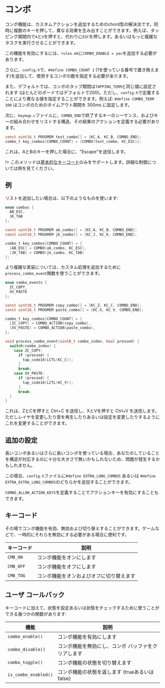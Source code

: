 # コンボ

コンボ機能は、カスタムアクションを追加するためのchord型の解決法です。同時に複数のキーを押して、異なる効果を生み出すことができます。例えば、タッピング期間内で`A`と`S`を押すと、代わりに`ESC`を押します。あるいはもっと複雑なタスクを実行させることができます。

この機能を有効にするには、`rules.mk`に`COMBO_ENABLE = yes`を追加する必要があります。

さらに、`config.h`で、`#define COMBO_COUNT 1` (1を使っている番号で置き換えます)を追加して、使用するコンボの数を指定する必要があります。
<!-- At this time, this is necessary -->

また、デフォルトでは、コンボのタップ期間は`TAPPING_TERM`と同じ値に設定されます (ほとんどのボードではデフォルトで200)。ただし、`config.h`で定義することにより異なる値を指定することができます。例えば: `#define COMBO_TERM 300` はコンボのためのタイムアウト期間を 300ms に設定します。

次に、`keymap.c`ファイルに、`COMBO_END`で終了するキーのシーケンス、およびキーの組み合わせをリストする構造、その結果のアクションを定義する必要があります。

```c
const uint16_t PROGMEM test_combo[] = {KC_A, KC_B, COMBO_END};
combo_t key_combos[COMBO_COUNT] = {COMBO(test_combo, KC_ESC)};
```

これは、AとBのキーを押した場合に、"Escape"を送信します。

!> このメソッドは[基本的なキーコード](keycodes_basic.md)のみをサポートします。詳細な制御については例を見てください。

## 例

リストを追加したい場合は、以下のようなものを使います:

```c
enum combos {
  AB_ESC,
  JK_TAB
};

const uint16_t PROGMEM ab_combo[] = {KC_A, KC_B, COMBO_END};
const uint16_t PROGMEM jk_combo[] = {KC_J, KC_K, COMBO_END};

combo_t key_combos[COMBO_COUNT] = {
  [AB_ESC] = COMBO(ab_combo, KC_ESC),
  [JK_TAB] = COMBO(jk_combo, KC_TAB)
};
```

より複雑な実装については、カスタム処理を追加するために`process_combo_event`関数を使うことができます。

```c
enum combo_events {
  ZC_COPY,
  XV_PASTE
};

const uint16_t PROGMEM copy_combo[] = {KC_Z, KC_C, COMBO_END};
const uint16_t PROGMEM paste_combo[] = {KC_X, KC_V, COMBO_END};

combo_t key_combos[COMBO_COUNT] = {
  [ZC_COPY] = COMBO_ACTION(copy_combo),
  [XV_PASTE] = COMBO_ACTION(paste_combo),
};

void process_combo_event(uint8_t combo_index, bool pressed) {
  switch(combo_index) {
    case ZC_COPY:
      if (pressed) {
        tap_code16(LCTL(KC_C));
      }
      break;
    case XV_PASTE:
      if (pressed) {
        tap_code16(LCTL(KC_V));
      }
      break;
  }
}
```

これは、ZとCを押すと Ctrl+C を送信し、XとVを押すと Ctrl+V を送信します。ただしレイヤを変更したり音を再生したりあるいは設定を変更したりするようにこれを変更することができます。

## 追加の設定

長いコンボあるいはさらに長いコンボを使っている場合、あなたのしていることを構造が対応するのに十分な大きさで無いかもしれないため、問題が発生するかもしれません。

この場合、`config.h`ファイルに`#define EXTRA_LONG_COMBOS` あるいは `#define EXTRA_EXTRA_LONG_COMBOS`のどちらかを追加することができます。

`COMBO_ALLOW_ACTION_KEYS`を定義することでアクションキーを有効にすることもできます。

## キーコード

その場でコンボ機能を有効、無効および切り替えすることができます。ゲームなどで、一時的にそれらを無効にする必要がある場合に便利です。

| キーコード | 説明 |
|----------|---------------------------------|
| `CMB_ON` | コンボ機能をオンにします |
| `CMB_OFF` | コンボ機能をオフにします |
| `CMB_TOG` | コンボ機能をオンおよびオフに切り替えます |

## ユーザ コールバック

キーコードに加えて、状態を設定あるいは状態をチェックするために使うことができる幾つかの関数があります:

| 機能 | 説明 |
|-----------|--------------------------------------------------------------------|
| `combo_enable()` | コンボ機能を有効にします |
| `combo_disable()` | コンボ機能を無効にし、コンボ バッファをクリアします |
| `combo_toggle()` | コンボ機能の状態を切り替えます |
| `is_combo_enabled()` | コンボ機能の状態を返します (trueあるいはfalse) |
